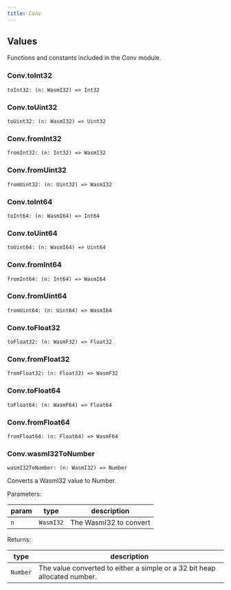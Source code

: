 ```yaml
---
title: Conv
---
```


## Values

Functions and constants included in the Conv module.

### Conv.**toInt32**

```grain
toInt32: (n: WasmI32) => Int32
```

### Conv.**toUint32**

```grain
toUint32: (n: WasmI32) => Uint32
```

### Conv.**fromInt32**

```grain
fromInt32: (n: Int32) => WasmI32
```

### Conv.**fromUint32**

```grain
fromUint32: (n: Uint32) => WasmI32
```

### Conv.**toInt64**

```grain
toInt64: (n: WasmI64) => Int64
```

### Conv.**toUint64**

```grain
toUint64: (n: WasmI64) => Uint64
```

### Conv.**fromInt64**

```grain
fromInt64: (n: Int64) => WasmI64
```

### Conv.**fromUint64**

```grain
fromUint64: (n: Uint64) => WasmI64
```

### Conv.**toFloat32**

```grain
toFloat32: (n: WasmF32) => Float32
```

### Conv.**fromFloat32**

```grain
fromFloat32: (n: Float32) => WasmF32
```

### Conv.**toFloat64**

```grain
toFloat64: (n: WasmF64) => Float64
```

### Conv.**fromFloat64**

```grain
fromFloat64: (n: Float64) => WasmF64
```

### Conv.**wasmI32ToNumber**

```grain
wasmI32ToNumber: (n: WasmI32) => Number
```

Converts a WasmI32 value to Number.

Parameters:

| param | type      | description            |
| ----- | --------- | ---------------------- |
| `n`   | `WasmI32` | The WasmI32 to convert |

Returns:

| type     | description                                                               |
| -------- | ------------------------------------------------------------------------- |
| `Number` | The value converted to either a simple or a 32 bit heap allocated number. |

